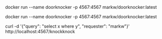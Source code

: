 docker run --name doorknocker -p 4567:4567 markw/doorknocker:latest

docker run --name doorknocker -p 4567:4567 markw/doorknocker:latest


curl -d '{"query": "select x where y", "requester": "markw"}' http://localhost:4567/knockknock
